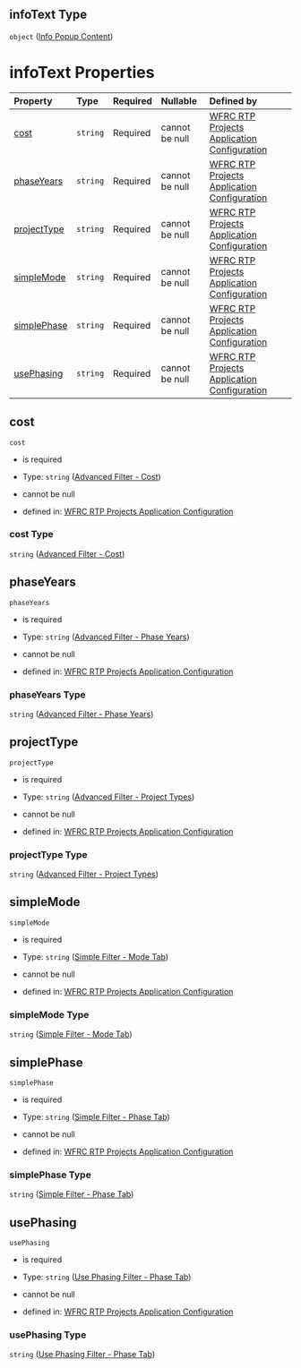## infoText Type

`object` ([Info Popup Content](config-properties-filter-widget-configuration-properties-info-popup-content.md))

# infoText Properties

| Property                    | Type     | Required | Nullable       | Defined by                                                                                                                                                                                                                                                                                        |
| :-------------------------- | :------- | :------- | :------------- | :------------------------------------------------------------------------------------------------------------------------------------------------------------------------------------------------------------------------------------------------------------------------------------------------ |
| [cost](#cost)               | `string` | Required | cannot be null | [WFRC RTP Projects Application Configuration](config-properties-filter-widget-configuration-properties-info-popup-content-properties-advanced-filter---cost.md "https://wfrc.org/rtp-2023-adopted-map/config.schema.json#/properties/filter/properties/infoText/properties/cost")                 |
| [phaseYears](#phaseyears)   | `string` | Required | cannot be null | [WFRC RTP Projects Application Configuration](config-properties-filter-widget-configuration-properties-info-popup-content-properties-advanced-filter---phase-years.md "https://wfrc.org/rtp-2023-adopted-map/config.schema.json#/properties/filter/properties/infoText/properties/phaseYears")    |
| [projectType](#projecttype) | `string` | Required | cannot be null | [WFRC RTP Projects Application Configuration](config-properties-filter-widget-configuration-properties-info-popup-content-properties-advanced-filter---project-types.md "https://wfrc.org/rtp-2023-adopted-map/config.schema.json#/properties/filter/properties/infoText/properties/projectType") |
| [simpleMode](#simplemode)   | `string` | Required | cannot be null | [WFRC RTP Projects Application Configuration](config-properties-filter-widget-configuration-properties-info-popup-content-properties-simple-filter---mode-tab.md "https://wfrc.org/rtp-2023-adopted-map/config.schema.json#/properties/filter/properties/infoText/properties/simpleMode")         |
| [simplePhase](#simplephase) | `string` | Required | cannot be null | [WFRC RTP Projects Application Configuration](config-properties-filter-widget-configuration-properties-info-popup-content-properties-simple-filter---phase-tab.md "https://wfrc.org/rtp-2023-adopted-map/config.schema.json#/properties/filter/properties/infoText/properties/simplePhase")       |
| [usePhasing](#usephasing)   | `string` | Required | cannot be null | [WFRC RTP Projects Application Configuration](config-properties-filter-widget-configuration-properties-info-popup-content-properties-use-phasing-filter---phase-tab.md "https://wfrc.org/rtp-2023-adopted-map/config.schema.json#/properties/filter/properties/infoText/properties/usePhasing")   |

## cost



`cost`

* is required

* Type: `string` ([Advanced Filter - Cost](config-properties-filter-widget-configuration-properties-info-popup-content-properties-advanced-filter---cost.md))

* cannot be null

* defined in: [WFRC RTP Projects Application Configuration](config-properties-filter-widget-configuration-properties-info-popup-content-properties-advanced-filter---cost.md "https://wfrc.org/rtp-2023-adopted-map/config.schema.json#/properties/filter/properties/infoText/properties/cost")

### cost Type

`string` ([Advanced Filter - Cost](config-properties-filter-widget-configuration-properties-info-popup-content-properties-advanced-filter---cost.md))

## phaseYears



`phaseYears`

* is required

* Type: `string` ([Advanced Filter - Phase Years](config-properties-filter-widget-configuration-properties-info-popup-content-properties-advanced-filter---phase-years.md))

* cannot be null

* defined in: [WFRC RTP Projects Application Configuration](config-properties-filter-widget-configuration-properties-info-popup-content-properties-advanced-filter---phase-years.md "https://wfrc.org/rtp-2023-adopted-map/config.schema.json#/properties/filter/properties/infoText/properties/phaseYears")

### phaseYears Type

`string` ([Advanced Filter - Phase Years](config-properties-filter-widget-configuration-properties-info-popup-content-properties-advanced-filter---phase-years.md))

## projectType



`projectType`

* is required

* Type: `string` ([Advanced Filter - Project Types](config-properties-filter-widget-configuration-properties-info-popup-content-properties-advanced-filter---project-types.md))

* cannot be null

* defined in: [WFRC RTP Projects Application Configuration](config-properties-filter-widget-configuration-properties-info-popup-content-properties-advanced-filter---project-types.md "https://wfrc.org/rtp-2023-adopted-map/config.schema.json#/properties/filter/properties/infoText/properties/projectType")

### projectType Type

`string` ([Advanced Filter - Project Types](config-properties-filter-widget-configuration-properties-info-popup-content-properties-advanced-filter---project-types.md))

## simpleMode



`simpleMode`

* is required

* Type: `string` ([Simple Filter - Mode Tab](config-properties-filter-widget-configuration-properties-info-popup-content-properties-simple-filter---mode-tab.md))

* cannot be null

* defined in: [WFRC RTP Projects Application Configuration](config-properties-filter-widget-configuration-properties-info-popup-content-properties-simple-filter---mode-tab.md "https://wfrc.org/rtp-2023-adopted-map/config.schema.json#/properties/filter/properties/infoText/properties/simpleMode")

### simpleMode Type

`string` ([Simple Filter - Mode Tab](config-properties-filter-widget-configuration-properties-info-popup-content-properties-simple-filter---mode-tab.md))

## simplePhase



`simplePhase`

* is required

* Type: `string` ([Simple Filter - Phase Tab](config-properties-filter-widget-configuration-properties-info-popup-content-properties-simple-filter---phase-tab.md))

* cannot be null

* defined in: [WFRC RTP Projects Application Configuration](config-properties-filter-widget-configuration-properties-info-popup-content-properties-simple-filter---phase-tab.md "https://wfrc.org/rtp-2023-adopted-map/config.schema.json#/properties/filter/properties/infoText/properties/simplePhase")

### simplePhase Type

`string` ([Simple Filter - Phase Tab](config-properties-filter-widget-configuration-properties-info-popup-content-properties-simple-filter---phase-tab.md))

## usePhasing



`usePhasing`

* is required

* Type: `string` ([Use Phasing Filter - Phase Tab](config-properties-filter-widget-configuration-properties-info-popup-content-properties-use-phasing-filter---phase-tab.md))

* cannot be null

* defined in: [WFRC RTP Projects Application Configuration](config-properties-filter-widget-configuration-properties-info-popup-content-properties-use-phasing-filter---phase-tab.md "https://wfrc.org/rtp-2023-adopted-map/config.schema.json#/properties/filter/properties/infoText/properties/usePhasing")

### usePhasing Type

`string` ([Use Phasing Filter - Phase Tab](config-properties-filter-widget-configuration-properties-info-popup-content-properties-use-phasing-filter---phase-tab.md))
